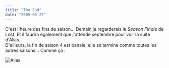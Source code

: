 ```yaml
---
title: "The End"
date: "2005-05-27"
---
```


C'est l'heure des fins de saison... Demain je regarderais le _Season Finale_ de Lost. Et il faudra également que j'attende septembre pour voir la suite d'Alias.  
D'ailleurs, la fin de saison 4 est banale, elle se termine comme toutes les autres saisons... Comme ça :

![Alias](images/alias.png)
